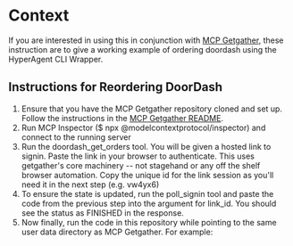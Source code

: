 # Context

If you are interested in using this in conjunction with [MCP Getgather](https://github.com/mcp-getgather/mcp-getgather), these instruction are to give a working example of ordering doordash using the HyperAgent CLI Wrapper.

## Instructions for Reordering DoorDash

1. Ensure that you have the MCP Getgather repository cloned and set up. Follow the instructions in the [MCP Getgather README](https://github.com/mcp-getgather/mcp-getgather).
2. Run MCP Inspector ($ npx @modelcontextprotocol/inspector) and connect to the running server
3. Run the doordash_get_orders tool. You will be given a hosted link to signin. Paste the link in your browser to authenticate. This uses getgather's core machinery -- not stagehand or any off the shelf browser automation. Copy the unique id for the link session as you'll need it in the next step (e.g. vw4yx6)
4. To ensure the state is updated, run the poll_signin tool and paste the code from the previous step into the argument for link_id. You should see the status as FINISHED in the response.
5. Now finally, run the code in this repository while pointing to the same user data directory as MCP Getgather. For example:

```npx ts-node run-agent.ts "1. Go to Orders page at https://www.doordash.com/orders. 2. Find the most recent order from McDonalds on the page, and click the 'Reorder' button, then you will be redirected to the page of the restaurant. 3. Click the red cart button on the top right corner of the page to open the cart. 4. Continue the process to place the order. Make sure choose delivery option and not pickup, and the delivery address is the same as the last order. 5. At the end, confirm the order is placed successfully." --user-data-dir="~/code/getgather/data/profiles/vw4yx6" --starting-page=https://www.doordash.com/orders

```
